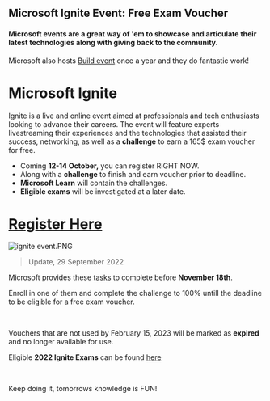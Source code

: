 ## Microsoft Ignite Event: Free Exam Voucher

#### Microsoft events are a great way of 'em to showcase and articulate their latest technologies along with giving back to the community.

Microsoft also hosts [Build event](https://blog.yahya-abulhaj.dev/microsoft-build-2022-cloud-skills-challenge-free-microsoft-certification-voucher) once a year and they do fantastic work!

# Microsoft Ignite 

Ignite is a live and online event aimed at professionals and tech enthusiasts looking to advance their careers.
The event will feature experts livestreaming their experiences and the technologies that assisted their success, networking, as well as a **challenge** to earn a 165$ exam voucher for free.

- Coming **12-14 October,** you can register RIGHT NOW.
- Along with a **challenge** to finish and earn voucher prior to deadline.
- **Microsoft Learn** will contain the challenges.
- **Eligible exams** will be investigated at a later date.

# [Register Here](https://ignite.microsoft.com/en-US/home)

![ignite event.PNG](https://cdn.hashnode.com/res/hashnode/image/upload/v1662819125951/3aNsw2BPI.PNG)

> Update, 29 September 2022

Microsoft provides these [tasks](https://www.microsoft.com/en-us/cloudskillschallenge/ignite/registration/2022?ocid=cloudskillschallenge_ignite22_email_cnl) to complete before **November 18th**.

Enroll in one of them and complete the challenge to 100% untill the deadline to be eligible for a free exam voucher.

<br>

Vouchers that are not used by February 15, 2023 will be marked as **expired** and no longer available for use.

Eligible  **2022 Ignite Exams** can be found [here](https://www.microsoft.com/en-us/cloudskillschallenge/ignite/officialrules/2022?ocid=cloudskillschallenge_ignite22_email_cnl)

<br>

Keep doing it, tomorrows knowledge is FUN!
